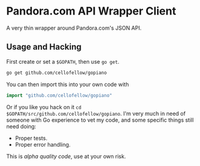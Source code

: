 # Pandora.com API Wrapper Client

A very thin wrapper around Pandora.com's JSON API.

## Usage and Hacking

First create or set a `$GOPATH`, then use `go get`.

```sh
go get github.com/cellofellow/gopiano
```

You can then import this into your own code with

```go
import "github.com/cellofellow/gopiano"
```

Or if you like you hack on it `cd $GOPATH/src/github.com/cellofellow/gopiano`.
I'm very much in need of someone with Go experience to vet my code, and some
specific things still need doing:

* Proper tests.
* Proper error handling.

This is *alpha quality code*, use at your own risk.
